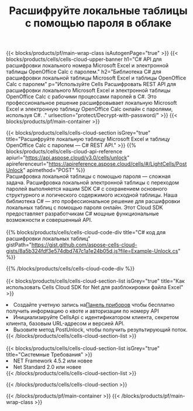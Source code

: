 ﻿---
title:  Расшифруйте локальные таблицы с помощью пароля в облаке
description:  Облачные API и SDK для Microsoft Excel и разблокировки OpenOffice Calc. Таблицы расшифровываются с помощью облака Cells API. SDK поддерживает различные языки разработки. К ним относятся Android, C#, Go, Java, NodeJS, Perl, PHP, Python, Ruby и Swift.
---
{{< blocks/products/pf/main-wrap-class isAutogenPage="true" >}}
{{< blocks/products/cells/cells-cloud-upper-banner h1="C# API для расшифровки локального номера Microsoft Excel и электронной таблицы OpenOffice Calc с паролем." h2="Библиотека C# для расшифровки локальной таблицы Microsoft Excel и таблицы OpenOffice Calc с паролем" p="Используйте Cells Расшифровать REST API для расшифровки локального Microsoft Excel и электронной таблицы OpenOffice Calc с рабочими процессами паролей в C#. Это профессиональное решение расшифровывает локальную Microsoft Excel и электронную таблицу OpenOffice Calc онлайн с паролями, используя C#. ." urlsection="protect/Decrypt-with-password/" >}}
{{< blocks/products/pf/main-container >}}

{{< blocks/products/cells/cells-cloud-section isGrey="true" title="Расшифруйте локальную таблицу Microsoft Excel и таблицу OpenOffice Calc с паролем — C# REST API." >}}
{{% blocks/products/cells/cells-cloud-api-reference apiurl="https://api.aspose.cloud/v3.0/cells/unlock" apireferenceurl="https://apireference.aspose.cloud/cells/#/LightCells/PostUnlock" apimethod="POST" %}}
<br/>
Расшифровка локальной таблицы с помощью пароля — сложная задача. Расшифровка локальной электронной таблицы с переходом паролей выполняется нашим SDK C# с сохранением основного структурного и логического содержимого исходной таблицы. Наша библиотека C# — это профессиональное решение для расшифровки локальных таблиц с помощью пароля онлайн. Этот Cloud SDK предоставляет разработчикам C# мощные функциональные возможности и совершенный API.
<br/>
<br/>
{{% blocks/products/cells/cells-cloud-code-div title="C# код для расшифровки локальных таблиц" gistPath="https://gist.github.com/aspose-cells-cloud-gists/8a5b324fdf3e574dbd747c1a1e24b05d.js?file=Example-Unlock.cs" %}}
  
{{% /blocks/products/cells/cells-cloud-code-div %}}
<br/>
<br/>
{{< blocks/products/cells/cells-cloud-section-list isGrey="true" title="Как использовать Cells Cloud SDK for Net для разблокировки файла Excel" >}}
<li> Создайте учетную запись на<a href="https://dashboard.aspose.cloud/">Панель приборов</a> чтобы бесплатно получить информацию о квоте и авторизации по номеру API</li>
<li>Инициализируйте CellsApi с идентификатором клиента, секретом клиента, базовым URL-адресом и версией API.</li>
<li>Вызовите метод PostUnlock, чтобы получить результирующий поток.</li>
{{< /blocks/products/cells/cells-cloud-section-list >}}
<br/>
<br/>
{{< blocks/products/cells/cells-cloud-section-list isGrey="true" title="Системные Требования" >}}
<li>NET Framework 4.5.2 или новее</li>
<li>Net Standard 2.0 или новее</li>
{{< /blocks/products/cells/cells-cloud-section-list >}}

{{< /blocks/products/cells/cells-cloud-section >}}

{{< /blocks/products/pf/main-container >}}
{{< /blocks/products/pf/main-wrap-class >}}
